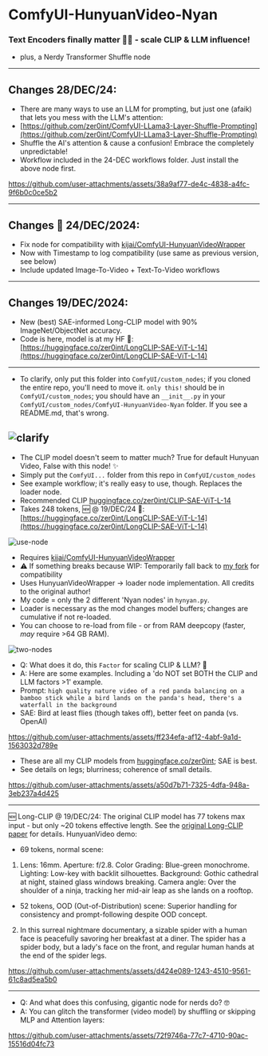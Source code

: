 # ComfyUI-HunyuanVideo-Nyan

### Text Encoders finally matter 🤖🎥 - scale CLIP &amp; LLM influence! 
+ plus, a Nerdy Transformer Shuffle node
----
## Changes 28/DEC/24:

- There are many ways to use an LLM for prompting, but just one (afaik) that lets you mess with the LLM's attention:
- [https://github.com/zer0int/ComfyUI-LLama3-Layer-Shuffle-Prompting](https://github.com/zer0int/ComfyUI-LLama3-Layer-Shuffle-Prompting)
- Shuffle the AI's attention & cause a confusion! Embrace the completely unpredictable!
- Workflow included in the 24-DEC workflows folder. Just install the above node first.


https://github.com/user-attachments/assets/38a9af77-de4c-4838-a4fc-9f6b0c0ce5b2


----
## Changes 🎄 24/DEC/2024:
- Fix node for compatibility with [kijai/ComfyUI-HunyuanVideoWrapper](https://github.com/kijai/ComfyUI-HunyuanVideoWrapper)
- Now with Timestamp to log compatibility (use same as previous version, see below)
- Include updated Image-To-Video + Text-To-Video workflows
----
## Changes 19/DEC/2024:
- New (best) SAE-informed Long-CLIP model with 90% ImageNet/ObjectNet accuracy.
- Code is here, model is at my HF 🤗: [https://huggingface.co/zer0int/LongCLIP-SAE-ViT-L-14](https://huggingface.co/zer0int/LongCLIP-SAE-ViT-L-14)
----
- To clarify, only put this folder into `ComfyUI/custom_nodes`; if you cloned the entire repo, you'll need to move it. `only this!` should be in `ComfyUI/custom_nodes`; you should have an `__init__.py` in your `ComfyUI/custom_nodes/ComfyUI-HunyuanVideo-Nyan` folder. If you see a README.md, that's wrong.

![clarify](https://github.com/user-attachments/assets/a8d9a977-eb31-4bc5-b187-18d96e5bfe6c)
----
- The CLIP model doesn't seem to matter much? True for default Hunyuan Video, False with this node! ✨
- Simply put the `ComfyUI...` folder from this repo in `ComfyUI/custom_nodes`
- See example workflow; it's really easy to use, though. Replaces the loader node.
- Recommended CLIP [huggingface.co/zer0int/CLIP-SAE-ViT-L-14](https://huggingface.co/zer0int/CLIP-SAE-ViT-L-14)
- Takes 248 tokens, 🆕 @ 19/DEC/24 🤗: [https://huggingface.co/zer0int/LongCLIP-SAE-ViT-L-14](https://huggingface.co/zer0int/LongCLIP-SAE-ViT-L-14)

![use-node](https://github.com/user-attachments/assets/59928c01-3118-4be4-b31c-037b32073f26)

- Requires [kijai/ComfyUI-HunyuanVideoWrapper](https://github.com/kijai/ComfyUI-HunyuanVideoWrapper)
- ⚠️ If something breaks because WIP: Temporarily fall back to [my fork](https://github.com/zer0int/ComfyUI-HunyuanVideoWrapper) for compatibility
- Uses HunyuanVideoWrapper -> loader node implementation. All credits to the original author!
- My code = only the 2 different 'Nyan nodes' in `hynyan.py`.
- Loader is necessary as the mod changes model buffers; changes are cumulative if not re-loaded.
- You can choose to re-load from file - or from RAM deepcopy (faster, *may* require >64 GB RAM).

![two-nodes](https://github.com/user-attachments/assets/7dfe165f-ab03-4c52-bad6-2a1410c5bf3d)

- Q: What does it do, this `Factor` for scaling CLIP & LLM? 🤔 
- A: Here are some examples. Including a 'do NOT set BOTH the CLIP and LLM factors >1' example.
- Prompt: `high quality nature video of a red panda balancing on a bamboo stick while a bird lands on the panda's head, there's a waterfall in the background`
- SAE: Bird at least flies (though takes off), better feet on panda (vs. OpenAI)

https://github.com/user-attachments/assets/ff234efa-af12-4abf-9a1d-1563032d789e

- These are all my CLIP models from [huggingface.co/zer0int](https://huggingface.co/zer0int); SAE is best.
- See details on legs; blurriness; coherence of small details.

https://github.com/user-attachments/assets/a50d7b71-7325-4dfa-948a-3eb237a4d425

----
🆕 Long-CLIP @ 19/DEC/24:
The original CLIP model has 77 tokens max input - but only ~20 tokens effective length. See the [original Long-CLIP paper](https://arxiv.org/abs/2403.15378) for details. HunyuanVideo demo:
- 69 tokens, normal scene:
1. Lens: 16mm. Aperture: f/2.8. Color Grading: Blue-green monochrome. Lighting: Low-key with backlit silhouettes. Background: Gothic cathedral at night, stained glass windows breaking. Camera angle: Over the shoulder of a ninja, tracking her mid-air leap as she lands on a rooftop.
- 52 tokens, OOD (Out-of-Distribution) scene: Superior handling for consistency and prompt-following despite OOD concept.
2. In this surreal nightmare documentary, a sizable spider with a human face is peacefully savoring her breakfast at a diner. The spider has a spider body, but a lady's face on the front, and regular human hands at the end of the spider legs.



https://github.com/user-attachments/assets/d424e089-1243-4510-9561-61c8ad5ea5b0


----

- Q: And what does this confusing, gigantic node for nerds do? 🤓 
- A: You can glitch the transformer (video model) by shuffling or skipping MLP and Attention layers:

https://github.com/user-attachments/assets/72f9746a-77c7-4710-90ac-15516d04fc73

